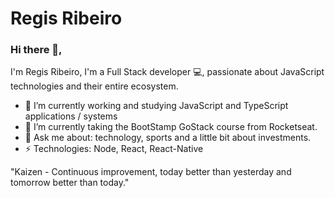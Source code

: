 # Regis Ribeiro

### Hi there 👋,

<!--
**regisgomesr/regisgomesr** is a ✨ _special_ ✨ repository because its `README.md` (this file) appears on your GitHub profile.

Here are some ideas to get you started:

- 🔭 I’m currently working on ...
- 🌱 I’m currently learning ...
- 👯 I’m looking to collaborate on ...
- 🤔 I’m looking for help with ...
- 💬 Ask me about ...
- 📫 How to reach me: ...
- 😄 Pronouns: ...
- ⚡ Fun fact: ...
-->
I'm Regis Ribeiro, I'm a Full Stack developer 💻, passionate about JavaScript technologies and their entire ecosystem.

- 🔭 I’m currently working and studying JavaScript and TypeScript applications / systems
- 🌱 I’m currently taking the BootStamp GoStack course from Rocketseat.
- 💬 Ask me about: technology, sports and a little bit about investments.
- ⚡ Technologies: Node, React, React-Native

"Kaizen - Continuous improvement, today better than yesterday and tomorrow better than today."
